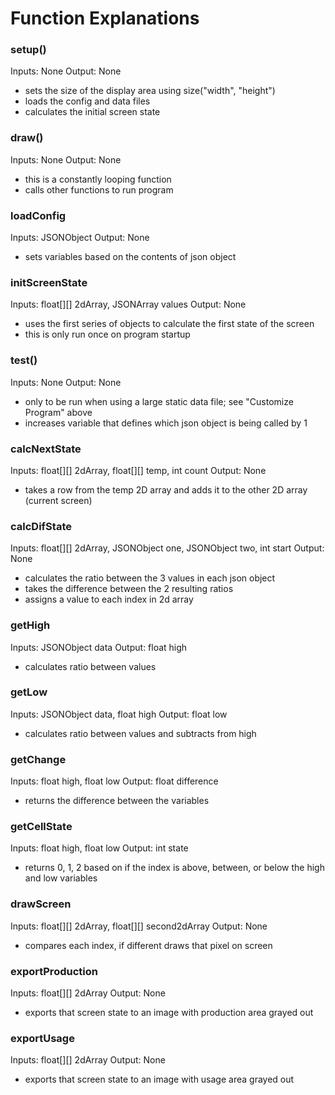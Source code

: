 
# Function Explanations

### setup()

Inputs: None
Output: None

- sets the size of the display area using size("width", "height") 
- loads the config and data files
- calculates the initial screen state

### draw()

Inputs: None
Output: None

- this is a constantly looping function
- calls other functions to run program


### loadConfig 

Inputs: JSONObject 
Output: None

- sets variables based on the contents of json object

### initScreenState

Inputs: float[][] 2dArray, JSONArray values
Output: None

- uses the first series of objects to calculate the first state of the screen
- this is only run once on program startup

### test()

Inputs: None
Output: None

- only to be run when using a large static data file; see "Customize Program" above
- increases variable that defines which json object is being called by 1

### calcNextState

Inputs: float[][] 2dArray, float[][] temp, int count
Output: None

- takes a row from the temp 2D array and adds it to the other 2D array (current screen)

### calcDifState

Inputs: float[][] 2dArray, JSONObject one, JSONObject two, int start
Output: None

- calculates the ratio between the 3 values in each json object
- takes the difference between the 2 resulting ratios
- assigns a value to each index in 2d array 

### getHigh

Inputs: JSONObject data
Output: float high 

- calculates ratio between values

### getLow

Inputs: JSONObject data, float high
Output: float low

- calculates ratio between values and subtracts from high

### getChange

Inputs: float high, float low
Output: float difference

- returns the difference between the variables

### getCellState

Inputs: float high, float low
Output: int state

- returns 0, 1, 2 based on if the index is above, between, or below the high and low variables

### drawScreen

Inputs: float[][] 2dArray, float[][] second2dArray
Output: None

- compares each index, if different draws that pixel on screen

### exportProduction

Inputs: float[][] 2dArray
Output: None

- exports that screen state to an image with production area grayed out

### exportUsage

Inputs: float[][] 2dArray
Output: None

- exports that screen state to an image with usage area grayed out